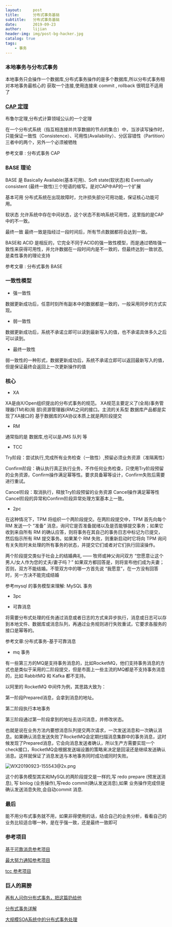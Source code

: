 ```yaml
---
layout:     post
title:      分布式事务基础
subtitle:   分布式事务基础
date:       2019-09-23
author:     lijian
header-img: img/post-bg-hacker.jpg
catalog: true
tags:
    - 事务
---
```


### 本地事务与分布式事务

本地事务只会操作一个数据库,分布式事务操作的是多个数据库,所以分布式事务相对本地事务最核心的 获取一个连接,使用连接来 commit , rollback 很明显不适用了

### [CAP 定理](http://robertgreiner.com/2014/06/cap-theorem-explained/)

布鲁尔定理,分布式计算领域公认的一个定理

在一个分布式系统（指互相连接并共享数据的节点的集合）中，当涉读写操作时，只能保证一致性（Consistence）、可用性(Availability）、分区容错性（Partition）三者中的两个，另外一个必须被牺牲
                          
参考文章 : 分布式事务 CAP

### BASE 理论

BASE 是 Basically Available(基本可用)、Soft state(软状态)和 Eventually consistent (最终一致性)三个短语的缩写。是对CAP中AP的一个扩展

 基本可用
分布式系统在出现故障时，允许损失部分可用功能，保证核心功能可用。

 软状态
允许系统中存在中间状态，这个状态不影响系统可用性，这里指的是CAP中的不一致。

 最终一致
最终一致是指经过一段时间后，所有节点数据都将会达到一致。


BASE和 ACID 是相反的，它完全不同于ACID的强一致性模型，而是通过牺牲强一致性来获得可用性，并允许数据在一段时间内是不一致的，但最终达到一致状态,是柔性事务的理论支持

参考文章 : 分布式事务 BASE

### 一致性模型

* 强一致性

数据更新成功后，任意时刻所有副本中的数据都是一致的，一般采用同步的方式实现。

* 弱一致性

数据更新成功后，系统不承诺立即可以读到最新写入的值，也不承诺具体多久之后可以读到。

* 最终一致性 

弱一致性的一种形式，数据更新成功后，系统不承诺立即可以返回最新写入的值，但是保证最终会返回上一次更新操作的值

### 核心

* XA

XA是由X/Open组织提出的分布式事务的规范。 XA规范主要定义了(全局)事务管理器(TM)和(局 部)资源管理器(RM)之间的接口。主流的关系型 数据库产品都是实现了XA接口的
基于数据库的XA协议本质上就是两阶段提交

* RM

 通常指的是 数据库,也可以是JMS 队列 等
 
* TCC

Try阶段：尝试执行,完成所有业务检查（一致性）,预留必须业务资源（准隔离性）

Confirm阶段：确认执行真正执行业务，不作任何业务检查，只使用Try阶段预留的业务资源，Confirm操作满足幂等性。要求具备幂等设计，Confirm失败后需要进行重试。
                                           
Cancel阶段：取消执行，释放Try阶段预留的业务资源 Cancel操作满足幂等性Cancel阶段的异常和Confirm阶段异常处理方案基本上一致。

* 2pc

在这种情况下，TPM 将组织一个两阶段提交。在两阶段提交中，TPM 首先向每个 RM 发送一个 “准备” 消息，询问它是否准备就绪以及是否能够提交事务；如果它收到来自所有 RM 的确认应答，则将事务在其自己的事务日志中标记为已提交，然后指示所有 RM 提交事务。如果某个 RM 失败，则重新启动时它将向 TPM 询问有关失败时未处理的所有事务的状态，并提交它们或者对它们执行回滚操作。

两个阶段提交类似于社会上的结婚典礼 —— 牧师或神父询问双方 “您愿意让这个男人/女人作为您的丈夫/妻子吗？” 如果双方都回答是，则将宣布他们成为夫妻；否则，双方不能结婚。不管双方中的哪一方首先说 “我愿意”，在一方没有回答时，另一方决不能完成结婚

参考mysql 的事务模型来理解: MySQL 事务

* 3pc

* 可靠消息

将需要分布式处理的任务通过消息或者日志的方式来异步执行，消息或日志可以存到本地文件、数据库或消息队列，再通过业务规则进行失败重试，它要求各服务的接口是幂等的。

参考文章:分布式事务-基于可靠消息

* mq 事务


有一些第三方的MQ是支持事务消息的，比如RocketMQ，他们支持事务消息的方式也是类似于采用的二阶段提交，但是市面上一些主流的MQ都是不支持事务消息的，比如 RabbitMQ 和 Kafka 都不支持。

以阿里的 RocketMQ 中间件为例，其思路大致为：

第一阶段Prepared消息，会拿到消息的地址。

第二阶段执行本地事务

第三阶段通过第一阶段拿到的地址去访问消息，并修改状态。

也就是说在业务方法内要想消息队列提交两次请求，一次发送消息和一次确认消息。如果确认消息发送失败了RocketMQ会定期扫描消息集群中的事务消息，这时候发现了Prepared消息，它会向消息发送者确认，所以生产方需要实现一个check接口，RocketMQ会根据发送端设置的策略来决定是回滚还是继续发送确认消息。这样就保证了消息发送与本地事务同时成功或同时失败。

![WX20190923-155543@2x.png](https://i.loli.net/2019/09/23/Y6jzXBVOUmQ7ypa.png)

这个的事务模型其实和MySQL的两阶段提交是一样的,写 redo prepare (预发送消息), 写 binlog (业务操作),写redo commit(确认发送消息),如果 业务操作完成但是确认发送消息失败,会自动commit 消息.

### 最后
能不用分布式事务就不用，如果非得使用的话，结合自己的业务分析，看看自己的业务比较适合哪一种，是在乎强一致，还是最终一致即可


### 参考项目

[基于可靠消息参考项目](https://www.showdoc.cc/rmq?page_id=1796661553395018)

[最大努力通知参考项目](https://www.showdoc.cc/cnben?page_id=2039688505080547)

[tcc 参考项目](https://www.txlcn.org/zh-cn/docs/preface.html)

### 巨人的肩膀

[再有人问你分布式事务，把这篇扔给他](https://www.cnblogs.com/bigben0123/p/9453830.html)

[分布式事务详解](https://blog.51cto.com/kankan/2419278)

[大规模SOA系统中的分布式事务处理](http://www.lijianlove.com/index/share/%E5%A4%A7%E8%A7%84%E6%A8%A1SOA%E7%B3%BB%E7%BB%9F%E4%B8%AD%E7%9A%84%E5%88%86%E5%B8%83%E5%BC%8F%E4%BA%8B%E5%8A%A1%E5%A4%84%E7%90%86_%E7%A8%8B%E7%AB%8B_SD2C2008.pdf)